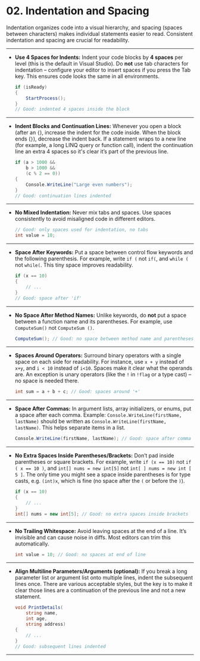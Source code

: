 # 02. Indentation and Spacing

Indentation organizes code into a visual hierarchy, and spacing (spaces between characters) makes individual statements easier to read. Consistent indentation and spacing are crucial for readability.

---

* **Use 4 Spaces for Indents:**
  Indent your code blocks by **4 spaces** per level (this is the default in Visual Studio). Do **not** use tab characters for indentation – configure your editor to insert spaces if you press the Tab key. This ensures code looks the same in all environments.
  ```csharp
  if (isReady)
  {
      StartProcess();
  }
  // Good: indented 4 spaces inside the block
  ```

---

* **Indent Blocks and Continuation Lines:**
  Whenever you open a block (after an `{`), increase the indent for the code inside. When the block ends (`}`), decrease the indent back. If a statement wraps to a new line (for example, a long LINQ query or function call), indent the continuation line an extra 4 spaces so it's clear it’s part of the previous line.
  ```csharp
  if (a > 1000 &&
      b > 1000 &&
      (c % 2 == 0))
  {
      Console.WriteLine("Large even numbers");
  }
  // Good: continuation lines indented
  ```

---

* **No Mixed Indentation:**
  Never mix tabs and spaces. Use spaces consistently to avoid misaligned code in different editors.
  ```csharp
  // Good: only spaces used for indentation, no tabs
  int value = 10;
  ```

---

* **Space After Keywords:**
  Put a space between control flow keywords and the following parenthesis. For example, write `if (` not `if(`, and `while (` not `while(`. This tiny space improves readability.
  ```csharp
  if (x == 10)
  {
      // ...
  }
  // Good: space after 'if'
  ```

---

* **No Space After Method Names:**
  Unlike keywords, do **not** put a space between a function name and its parentheses. For example, use `ComputeSum()` not `ComputeSum ()`.
  ```csharp
  ComputeSum(); // Good: no space between method name and parentheses
  ```

---

* **Spaces Around Operators:**
  Surround binary operators with a single space on each side for readability. For instance, use `x + y` instead of `x+y`, and `i < 10` instead of `i<10`. Spaces make it clear what the operands are. An exception is unary operators (like the `!` in `!flag` or a type cast) – no space is needed there.
  ```csharp
  int sum = a + b + c; // Good: spaces around '+'
  ```

---

* **Space After Commas:**
  In argument lists, array initializers, or enums, put a space after each comma. Example: `Console.WriteLine(firstName, lastName)` should be written as `Console.WriteLine(firstName, lastName)`. This helps separate items in a list.
  ```csharp
  Console.WriteLine(firstName, lastName); // Good: space after comma
  ```

---

* **No Extra Spaces Inside Parentheses/Brackets:**
  Don’t pad inside parentheses or square brackets. For example, write `if (x == 10)` not `if ( x == 10 )`, and `int[] nums = new int[5]` not `int[ ] nums = new int [ 5 ]`. The only time you might see a space inside parentheses is for type casts, e.g. `(int)x`, which is fine (no space after the `(` or before the `)`).
  ```csharp
  if (x == 10)
  {
      // ...
  }
  int[] nums = new int[5]; // Good: no extra spaces inside brackets
  ```

---

* **No Trailing Whitespace:**
  Avoid leaving spaces at the end of a line. It’s invisible and can cause noise in diffs. Most editors can trim this automatically.
  ```csharp
  int value = 10; // Good: no spaces at end of line
  ```

---

* **Align Multiline Parameters/Arguments (optional):**
  If you break a long parameter list or argument list onto multiple lines, indent the subsequent lines once. There are various acceptable styles, but the key is to make it clear those lines are a continuation of the previous line and not a new statement.
  ```csharp
  void PrintDetails(
      string name,
      int age,
      string address)
  {
      // ...
  }
  // Good: subsequent lines indented
  ```

---
